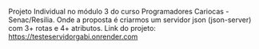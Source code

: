 Projeto Individual no módulo 3 do curso Programadores Cariocas - Senac/Resilia. 
Onde a proposta é criarmos um servidor json (json-server) com 3+ rotas e 4+ atributos.
Link do projeto: https://testeservidorgabi.onrender.com
